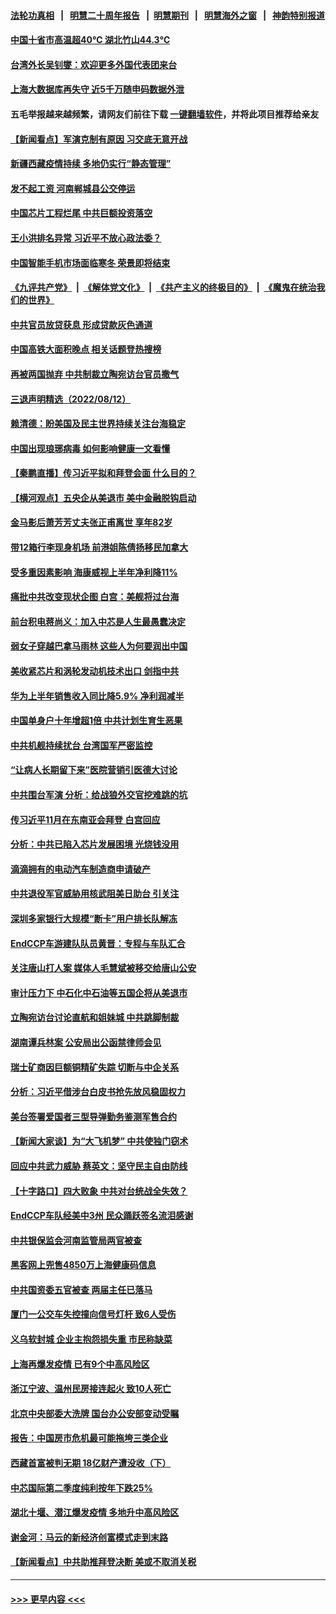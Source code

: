 #### [法轮功真相](https://github.com/gfw-breaker/truth/blob/master/README.md?t=0) &nbsp;&nbsp;|&nbsp;&nbsp; [明慧二十周年报告](https://github.com/gfw-breaker/mh-reports/blob/master/README.md?t=0) &nbsp;&nbsp;|&nbsp;&nbsp;[明慧期刊](https://github.com/gfw-breaker/mh-qikan) &nbsp;&nbsp;|&nbsp;&nbsp; [明慧海外之窗](https://github.com/gfw-breaker/mh-news/blob/master/README.md?t=0) &nbsp;&nbsp;|&nbsp;&nbsp; [神韵特别报道](https://github.com/gfw-breaker/mh-news/blob/master/shenyun.md?t=0)
#### [中国十省市高温超40℃ 湖北竹山44.3℃](../pages/nsc413/n13801536.md?t=08131701) 
#### [台湾外长吴钊燮：欢迎更多外国代表团来台](../pages/nsc413/n13801684.md?t=08131701) 
#### [上海大数据库再失守 近5千万随申码数据外泄](../pages/nsc413/n13801692.md?t=08131701) 
#### 五毛举报越来越频繁，请网友们前往下载 [一键翻墙软件](https://github.com/gfw-breaker/ssr-accounts)，并将此项目推荐给亲友
#### [【新闻看点】军演克制有原因 习交底无意开战](../pages/nsc413/n13801419.md?t=08131701) 
#### [新疆西藏疫情持续 多地仍实行“静态管理”](../pages/nsc413/n13801663.md?t=08131701) 
#### [发不起工资 河南郸城县公交停运](../pages/nsc413/n13801528.md?t=08131701) 
#### [中国芯片工程烂尾 中共巨额投资落空](../pages/nsc413/n13801643.md?t=08131701) 
#### [王小洪排名异常 习近平不放心政法委？](../pages/nsc413/n13801445.md?t=08131701) 
#### [中国智能手机市场面临寒冬 荣景即将结束](../pages/nsc413/n13801545.md?t=08131701) 
#### [《九评共产党》](https://github.com/begood0513/9ping.md/blob/master/README.md) &nbsp;|&nbsp; [《解体党文化》](../../../../jtdwh.md/blob/master/README.md)  &nbsp;|&nbsp; [《共产主义的终极目的》](../../../../gczydzjmd.md/blob/master/README.md) &nbsp;|&nbsp; [《魔鬼在统治我们的世界》](../../../../mgztzwmdsj.md/blob/master/README.md) 
#### [中共官员放贷获息 形成贷款灰色通道](../pages/nsc413/n13801619.md?t=08131701) 
#### [中国高铁大面积晚点 相关话题登热搜榜](../pages/nsc413/n13801439.md?t=08131701) 
#### [再被两国抛弃 中共制裁立陶宛访台官员撒气](../pages/nsc413/n13801476.md?t=08131701) 
#### [三退声明精选（2022/08/12）](../pages/nsc413/n13801498.md?t=08131701) 
#### [赖清德：盼美国及民主世界持续关注台海稳定](../pages/nsc413/n13801549.md?t=08131701) 
#### [中国出现琅琊病毒 如何影响健康一文看懂](../pages/nsc413/n13801414.md?t=08131701) 
#### [【秦鹏直播】传习近平拟和拜登会面 什么目的？](../pages/nsc413/n13801410.md?t=08131701) 
#### [【横河观点】五央企从美退市 美中金融脱钩启动](../pages/nsc413/n13801413.md?t=08131701) 
#### [金马影后萧芳芳丈夫张正甫离世 享年82岁](../pages/nsc413/n13801404.md?t=08131701) 
#### [带12箱行李现身机场 前港姐陈倩扬移民加拿大](../pages/nsc413/n13801357.md?t=08131701) 
#### [受多重因素影响 海康威视上半年净利降11%](../pages/nsc413/n13801401.md?t=08131701) 
#### [痛批中共改变现状企图 白宫：美舰将过台海](../pages/nsc413/n13801374.md?t=08131701) 
#### [前台积电蒋尚义：加入中芯是人生最愚蠢决定](../pages/nsc413/n13801241.md?t=08131701) 
#### [弱女子穿越巴拿马雨林 这些人为何要润出中国](../pages/nsc413/n13801261.md?t=08131701) 
#### [美收紧芯片和涡轮发动机技术出口 剑指中共](../pages/nsc413/n13801362.md?t=08131701) 
#### [华为上半年销售收入同比降5.9% 净利润减半](../pages/nsc413/n13801088.md?t=08131701) 
#### [中国单身户十年增超1倍 中共计划生育生恶果](../pages/nsc413/n13801359.md?t=08131701) 
#### [中共机舰持续扰台 台湾国军严密监控](../pages/nsc413/n13801168.md?t=08131701) 
#### [“让病人长期留下来”医院营销引医德大讨论](../pages/nsc413/n13801100.md?t=08131701) 
#### [中共围台军演 分析：给战狼外交官挖难跳的坑](../pages/nsc413/n13801107.md?t=08131701) 
#### [传习近平11月在东南亚会拜登 白宫回应](../pages/nsc413/n13801224.md?t=08131701) 
#### [分析：中共已陷入芯片发展困境 光烧钱没用](../pages/nsc413/n13800612.md?t=08131701) 
#### [滴滴拥有的电动汽车制造商申请破产](../pages/nsc413/n13801170.md?t=08131701) 
#### [中共退役军官威胁用核武阻美日助台 引关注](../pages/nsc413/n13801131.md?t=08131701) 
#### [深圳多家银行大规模“断卡”用户排长队解冻](../pages/nsc413/n13801109.md?t=08131701) 
#### [EndCCP车游建队队员黄晋：专程与车队汇合](../pages/nsc413/n13800298.md?t=08131701) 
#### [关注唐山打人案 媒体人毛慧斌被移交给唐山公安](../pages/nsc413/n13801163.md?t=08131701) 
#### [审计压力下 中石化中石油等五国企将从美退市](../pages/nsc413/n13801151.md?t=08131701) 
#### [立陶宛访台讨论直航和姐妹城 中共跳脚制裁](../pages/nsc413/n13801195.md?t=08131701) 
#### [湖南谭兵林案 公安局出公函禁律师会见](../pages/nsc413/n13801154.md?t=08131701) 
#### [瑞士矿商因巨额铜精矿失踪 切断与中企关系](../pages/nsc413/n13801089.md?t=08131701) 
#### [分析：习近平借涉台白皮书抢先放风稳固权力](../pages/nsc413/n13801110.md?t=08131701) 
#### [美台签署爱国者三型导弹勤务鉴测军售合约](../pages/nsc413/n13800983.md?t=08131701) 
#### [【新闻大家谈】为“大飞机梦” 中共使独门窃术](../pages/nsc413/n13801121.md?t=08131701) 
#### [回应中共武力威胁 蔡英文：坚守民主自由防线](../pages/nsc413/n13801048.md?t=08131701) 
#### [【十字路口】四大败象 中共对台统战全失效？](../pages/nsc413/n13800353.md?t=08131701) 
#### [EndCCP车队经美中3州 民众踊跃签名流泪感谢](../pages/nsc413/n13800967.md?t=08131701) 
#### [中共银保监会河南监管局两官被查](../pages/nsc413/n13801009.md?t=08131701) 
#### [黑客网上兜售4850万上海健康码信息](../pages/nsc413/n13800999.md?t=08131701) 
#### [中共国资委五官被查 两届主任已落马](../pages/nsc413/n13801041.md?t=08131701) 
#### [厦门一公交车失控撞向信号灯杆 致6人受伤](../pages/nsc413/n13800863.md?t=08131701) 
#### [义乌软封城 企业主抱怨损失重 市民称缺菜](../pages/nsc413/n13800916.md?t=08131701) 
#### [上海再爆发疫情 已有9个中高风险区](../pages/nsc413/n13800834.md?t=08131701) 
#### [浙江宁波、温州民房接连起火 致10人死亡](../pages/nsc413/n13800651.md?t=08131701) 
#### [北京中央部委大洗牌 国台办公安部变动受瞩](../pages/nsc413/n13800869.md?t=08131701) 
#### [报告：中国房市危机最可能拖垮三类企业](../pages/nsc413/n13800902.md?t=08131701) 
#### [西藏首富被判无期 18亿财产遭没收（下）](../pages/nsc413/n13800872.md?t=08131701) 
#### [中芯国际第二季度纯利按年下跌25%](../pages/nsc413/n13800851.md?t=08131701) 
#### [湖北十堰、潜江爆发疫情 多地升中高风险区](../pages/nsc413/n13800790.md?t=08131701) 
#### [谢金河：马云的新经济创富模式走到末路](../pages/nsc413/n13800757.md?t=08131701) 
#### [【新闻看点】中共助推拜登决断 美或不取消关税](../pages/nsc413/n13800604.md?t=08131701) 

----
#### [ >>> 更早内容 <<< ](../indexes/nsc413-earlier.md)
